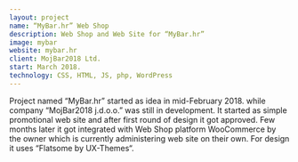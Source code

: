 ```yaml
---
layout: project
name: “MyBar.hr” Web Shop
description: Web Shop and Web Site for “MyBar.hr”
image: mybar
website: mybar.hr
client: MojBar2018 Ltd.
start: March 2018.
technology: CSS, HTML, JS, php, WordPress
---
```

Project named “MyBar.hr” started as idea in mid-February 2018. while company “MojBar2018 j.d.o.o.” was still in development. It started as simple promotional web site and after first round of design it got approved. Few months later it got integrated with Web Shop platform WooCommerce by the owner which is currently administering web site on their own. For design it uses “Flatsome by UX-Themes“.